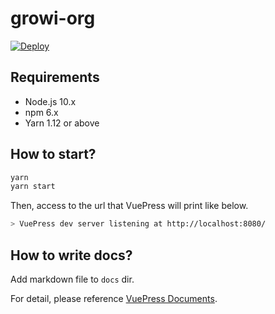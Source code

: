 # growi-org
[![Deploy](https://github.com/weseek/growi-org/actions/workflows/deploy.yml/badge.svg)](https://github.com/weseek/growi-org/actions/workflows/deploy.yml)

## Requirements

- Node.js 10.x
- npm 6.x
- Yarn 1.12 or above

## How to start?

``` bash
yarn
yarn start
```

Then, access to the url that VuePress will print like below.

``` bash
> VuePress dev server listening at http://localhost:8080/
```

## How to write docs?

Add markdown file to `docs` dir.

For detail, please reference [VuePress Documents](https://vuepress.vuejs.org/).
